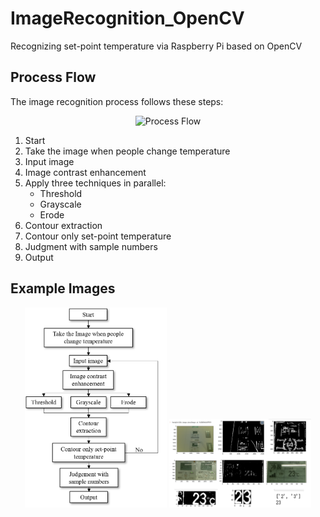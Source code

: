 # ImageRecognition_OpenCV
Recognizing set-point temperature via Raspberry Pi based on OpenCV 

## Process Flow
The image recognition process follows these steps:

<p align="center">
  <img src="Image/process_flow.png" width="60%" alt="Process Flow">
</p>

1. Start
2. Take the image when people change temperature
3. Input image
4. Image contrast enhancement
5. Apply three techniques in parallel:
   - Threshold
   - Grayscale
   - Erode
6. Contour extraction
7. Contour only set-point temperature
8. Judgment with sample numbers
9. Output

## Example Images
<p align="center">
  <img src="Image/0.png" width="45%" alt="Example 1">
  <img src="Image/01.png" width="45%" alt="Example 2">
</p>
